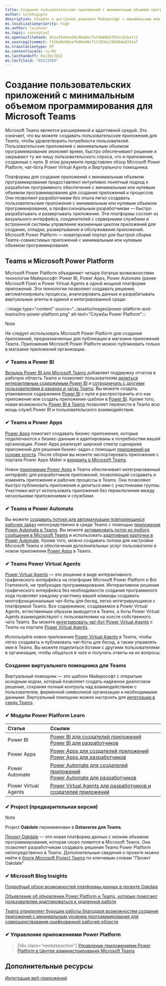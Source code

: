 ```yaml
---
title: Создание пользовательских приложений с минимальным объемом программирования для Microsoft Teams
author: surbhigupta
description: Узнайте о доступных решениях Майкрософт с минимальным или нулевым объемом программирования на основе Teams для Microsoft Power Platform. Узнайте о решениях, таких как Power Apps, Power Automate, Виртуальный помощник и т. д.
ms.localizationpriority: high
ms.author: lajanuar
ms.topic: conceptual
ms.openlocfilehash: 651af8d4eeddc48a8ecfe7488892f851c81ba711
ms.sourcegitcommit: f15bd0e90eafb00e00cf11183b129038de8354af
ms.translationtype: HT
ms.contentlocale: ru-RU
ms.lasthandoff: 04/28/2022
ms.locfileid: "65111593"
---
```

# <a name="create-low-code-custom-apps-for-microsoft-teams"></a>Создание пользовательских приложений с минимальным объемом программирования для Microsoft Teams

Microsoft Teams является расширяемой и адаптивной средой. Это означает, что вы можете создавать пользовательские приложения для Teams, чтобы удовлетворить потребности пользователей. Пользовательские приложения с минимальным объемом программирования экономят время, быстро обеспечивают решение и закрывают ту же нишу пользовательского спроса, что и приложения, созданные с нуля. В этом документе представлен обзор Microsoft Power Platform, чат-бота Power Virtual Agents и Виртуального помощника.

Платформы для создания приложений с минимальным объемом программирования предоставляют интуитивно понятный подход к разработке программного обеспечения с минимальным или нулевым объемом программирования для создания приложений и процессов. Они позволяют разработчикам без опыта легко создавать пользовательские приложения с минимальным или нулевым объемом программирования, а профессиональным разработчикам — быстро разрабатывать и развертывать приложения. Эти платформы состоят из визуального интерфейса, соединителей с серверными службами и встроенной системы управления жизненным циклом приложений для создания, отладки, развертывания и обслуживания приложений. Microsoft Power Platform — новаторский портал для быстрой сборки Teams-совместимых приложений с минимальным или нулевым объемом программирования.

## <a name="teams-and-microsoft-power-platform"></a>Teams и Microsoft Power Platform

Microsoft Power Platform объединяет четыре богатые возможностями технологии Майкрософт: Power BI, Power Apps, Power Automate (ранее Microsoft Flow) и Power Virtual Agents в одной мощной платформе приложений. Эти технологии позволяют создавать решения, автоматизировать процессы, анализировать данные и разрабатывать виртуальные агенты в единой и интегрированной среде:

:::image type="content" source="../assets/images/power-platform-and-teams/ms-power-platform.png" alt-text="Службы Power Platform":::

> [!NOTE]
> Не следует использовать Microsoft Power Platform для создания приложений, предназначенных для публикации в магазине приложений Teams. Приложения Microsoft Power Platform можно публиковать только в магазине приложений организации.

### <a name="-teams-and-power-bi"></a>✔ Teams и Power BI

[Вкладка Power BI для Microsoft Teams](https://powerbi.microsoft.com/blog/announcing-new-power-bi-tab-for-microsoft-teams/) добавляет поддержку отчетов в рабочую область Teams и позволяет пользователям [делиться интерактивным содержимым Power BI](/power-bi/collaborate-share/service-embed-report-microsoft-teams) и [сотрудничать с другими пользователями в каналах и чатах Teams](/power-bi/collaborate-share/service-collaborate-microsoft-teams). Вы можете создать упакованное содержимое [Power BI](/power-bi/collaborate-share/service-create-distribute-apps) с нуля и распространить его как приложение или создать приложение-шаблон в [Power BI](/power-bi/connect-data/service-template-apps-create). Кроме того, новая возможность [Power BI в Teams](https://go.microsoft.com/fwlink/?linkid=2143643) позволяет перенести в Teams всю мощь служб Power BI и пользовательского взаимодействия.

### <a name="-teams-and-power-apps"></a>✔ Teams и Power Apps

[Power Apps](/powerapps/powerapps-overview) помогает создавать бизнес-приложения, которые подключаются к бизнес-данным и адаптированы к потребностям вашей организации.  Power Apps реализует широкий спектр сценариев приложений для решения бизнес-задач с помощью [приложений на основе холста](/powerapps/maker/#canvas-apps). После сборки вы можете экспортировать приложение с портала Power Apps Maker и [внедрить в Microsoft Teams](/power-platform/admin/embed-app-teams).

Новое [приложение Power Apps](https://go.microsoft.com/fwlink/?linkid=2143374) в Teams обеспечивает интегрированный интерфейс для разработчиков приложений, позволяющий создавать и изменять приложения и рабочие процессы в Teams. Они позволяют быстро публиковать приложения и делиться ими с участниками группы. Участники могут использовать приложения без переключения между несколькими приложениями и службами.

### <a name="-teams-and-power-automate"></a>✔ Teams и Power Automate

Вы можете [создавать потоки для автоматизации повторяющихся рабочих задач](https://flow.microsoft.com/connectors/shared_teams/microsoft-teams/) непосредственно в среде Teams с помощью [приложения Power Automate в Teams](/power-automate/flows-teams). Вы можете [активировать поток из любого сообщения в Microsoft Teams](/power-automate/trigger-flow-teams-message) и использовать [адаптивные карточки в Power Automate](/power-automate/create-adaptive-cards). Кроме того, можно создавать потоки для настройки Microsoft Teams и обеспечения дополнительных услуг пользователю в новом приложении [Power Apps](https://go.microsoft.com/fwlink/?linkid=2143539) в Teams.

### <a name="-teams-and-power-virtual-agents"></a>✔ Teams Power Virtual Agents

[Power Virtual Agents](/power-virtual-agents/fundamentals-what-is-power-virtual-agents) — это решение в виде интерактивного графического интерфейса на платформе Microsoft Power Platform и Bot Framework, не требующее программирования. Интерактивное решение графического интерфейса без необходимости создания программного кода позволяет каждому участнику вашей команды создавать многофункциональные чат-боты для бесед, легко интегрирующиеся с платформой Teams. Все содержимое, создаваемое в Power Virtual Agents, естественным образом выводится в Teams, а боты Power Virtual Agents взаимодействуют с пользователями на холсте собственного чата Teams. Вы можете [интегрировать чат-бот Power Virtual Agents](/power-virtual-agents/publication-add-bot-to-microsoft-teams) с Teams на портале [Power Virtual Agents](https://powervirtualagents.microsoft.com).

Используйте новое приложение [Power Virtual Agents](https://aka.ms/pva-teams-docs) в Teams, чтобы легко создавать и публиковать чат-боты для бесед, а также управлять ими в Teams. Вы можете поделиться ботами с другими пользователями в организации, чтобы общаться в чате и получать ответы на их вопросы.

### <a name="-virtual-assistant-for-teams"></a>Создание виртуального помощника для Teams

Виртуальный помощник — это шаблон Майкрософт с открытым исходным кодом, который позволяет создать надежное диалоговое решение, сохраняя полный контроль над взаимодействием с пользователем, фирменной символикой организации и необходимыми данными. Виртуальный помощник можно настроить для [интеграции в среду Teams](https://microsoft.github.io/botframework-solutions/clients-and-channels/tutorials/enable-teams/1-intro).

### <a name="-power-platform-learn-modules"></a>✔ Модули Power Platform Learn

|  Статья  |  Ссылки  |
|:---------|:----------------------|
|Power BI|[Power BI для создателей приложений](/learn/browse/?expanded=power-platform&products=power-bi&roles=maker)</br>[Power BI для разработчиков](/learn/browse/?expanded=power-platform&products=power-bi&roles=developer)|
|Power Apps|[Power Apps для создателей приложений](/learn/browse/?products=power-apps&roles=maker)</br>[Power Apps для разработчиков](/learn/browse/?products=power-apps)|
|Power Automate|[Power Automate для создателей приложений](/learn/browse/?expanded=power-platform&products=power-automate&roles=maker)</br>[Power Automate для разработчиков](/learn/browse/?expanded=power-platform&products=power-automate&roles=developer)|
|Power Virtual Agents|[Power Virtual Agents для разработчиков и создателей приложений](/learn/browse/?products=power-virtual-agents&expanded=power-platform&roles=maker)|

### <a name="-project-oakdale-preview"></a>✔ Project (предварительная версия)

> [!NOTE]
> Project **Oakdale** переименован в **Dataverse для Teams**.

[Проект Oakdale](https://techcommunity.microsoft.com/t5/microsoft-teams-blog/teams-is-shaping-the-future-of-work-with-low-code-features-to/ba-p/1507180
) — это новая платформа данных с низким объемом программирования, которая скоро появится в Microsoft Teams. Она позволяет разработчикам создавать решения Teams Power Platform непосредственно в Teams. Дополнительные сведения о проекте можно найти в [блоге Microsoft Project Teams](https://powerapps.microsoft.com/blog/introducing-project-oakdale-a-new-low-code-data-platform-for-microsoft-teams) по ключевым словам "Проект Oakdale"

### <a name="-microsoft-blog-insights"></a>✔ Microsoft Blog Insights

[Подробный обзор возможностей платформы данных в проекте Oakdale](https://powerapps.microsoft.com/blog/a-closer-look-at-data-platform-capabilities-in-project-oakdale/)

[Объявление об обновлении Power Platform и Teams, которые помогают пользователям адаптироваться к удаленной работе](https://cloudblogs.microsoft.com/powerplatform/2020/05/19/announcing-power-platform-and-teams-updates-to-help-customers-adapt-to-remote-work/)

[Teams определяет будущее работы благодаря возможностям создания приложений с минимальным уровнем программирования для совершенствования оцифрованной рабочей области](https://techcommunity.microsoft.com/t5/microsoft-teams-blog/teams-is-shaping-the-future-of-work-with-low-code-features-to/ba-p/1507180)

### <a name="-managing-power-platform-apps"></a>✔ Управление приложениями Power Platform

> [!div class="nextstepaction"]
> [Управление приложениями Power Platform в Центре администрирования Microsoft Teams](/microsoftteams/manage-power-platform-apps)

## <a name="see-also"></a>Дополнительные ресурсы

[Интеграция веб-приложений](~/samples/integrate-web-apps-overview.md)
